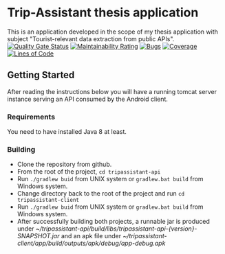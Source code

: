 # Trip-Assistant thesis application
This is an application developed in the scope of my thesis application with subject "Tourist-relevant data extraction from public APIs".
[![Quality Gate Status](https://sonarcloud.io/api/project_badges/measure?project=kostasmantz_trip-assistant&metric=alert_status)](https://sonarcloud.io/dashboard?id=kostasmantz_trip-assistant) [![Maintainability Rating](https://sonarcloud.io/api/project_badges/measure?project=kostasmantz_trip-assistant&metric=sqale_rating)](https://sonarcloud.io/dashboard?id=kostasmantz_trip-assistant) [![Bugs](https://sonarcloud.io/api/project_badges/measure?project=kostasmantz_trip-assistant&metric=bugs)](https://sonarcloud.io/dashboard?id=kostasmantz_trip-assistant) [![Coverage](https://sonarcloud.io/api/project_badges/measure?project=kostasmantz_trip-assistant&metric=coverage)](https://sonarcloud.io/dashboard?id=kostasmantz_trip-assistant) [![Lines of Code](https://sonarcloud.io/api/project_badges/measure?project=kostasmantz_trip-assistant&metric=ncloc)](https://sonarcloud.io/dashboard?id=kostasmantz_trip-assistant)
## Getting Started
After reading the instructions below you will have a running tomcat server instance serving an API consumed by the Android client.
### Requirements
You need to have installed Java 8 at least.
### Building
- Clone the repository from github.
- From the root of the project, `cd tripassistant-api`
- Run `./gradlew buid` from UNIX system or `gradlew.bat build` from Windows system.
- Change directory back to the root of the project and run `cd tripassistant-client`
- Run `./gradlew buid` from UNIX system or `gradlew.bat build` from Windows system.
- After successfully building both projects, a runnable jar is produced under *~/tripassistant-api/build/libs/tripassistant-api-{version}-SNAPSHOT.jar* and an apk file under *~/tripassistant-client/app/build/outputs/apk/debug/app-debug.apk*
